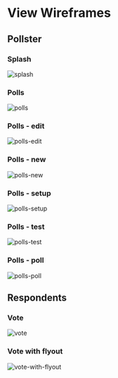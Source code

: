 # View Wireframes

## Pollster

### Splash
![splash]

### Polls
![polls]

### Polls - edit
![polls-edit]

### Polls - new
![polls-new]

### Polls - setup
![polls-setup]

### Polls - test
![polls-test]

### Polls - poll
![polls-poll]

## Respondents

### Vote
![vote]

### Vote with flyout
![vote-with-flyout]

[splash]: ./wireframes/view/splash.png
[polls]: ./wireframes/view/polls.png
[polls-edit]: ./wireframes/view/polls-edit.png
[polls-new]: ./wireframes/view/polls-new.png
[polls-setup]: ./wireframes/view/polls-setup.png
[polls-test]: ./wireframes/view/polls-test.png
[polls-poll]: ./wireframes/view/polls-poll.png
[vote]:./wireframes/view/vote.png
[vote-with-flyout]:./wireframes/view/vote-with-flyout.png
